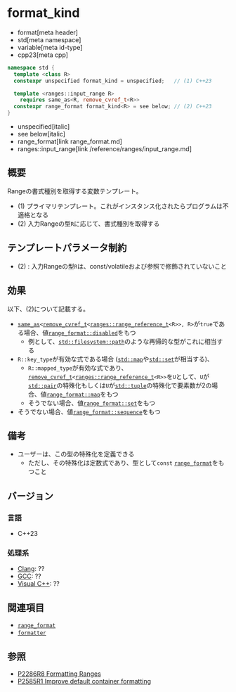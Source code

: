 # format_kind
* format[meta header]
* std[meta namespace]
* variable[meta id-type]
* cpp23[meta cpp]

```cpp
namespace std {
  template <class R>
  constexpr unspecified format_kind = unspecified;   // (1) C++23

  template <ranges::input_range R>
    requires same_as<R, remove_cvref_t<R>>
  constexpr range_format format_kind<R> = see below; // (2) C++23
}
```
* unspecified[italic]
* see below[italic]
* range_format[link range_format.md]
* ranges::input_range[link /reference/ranges/input_range.md]

## 概要
Rangeの書式種別を取得する変数テンプレート。

- (1) プライマリテンプレート。これがインスタンス化されたらプログラムは不適格となる
- (2) 入力Rangeの型`R`に応じて、書式種別を取得する


## テンプレートパラメータ制約
- (2) : 入力Rangeの型`R`は、const/volatileおよび参照で修飾されていないこと


## 効果
以下、(2)について記載する。

- [`same_as`](/reference/concepts/same_as.md)`<`[`remove_cvref_t`](/reference/type_traits/remove_cvref.md)`<`[`ranges::range_reference_t`](/reference/ranges/range_reference_t.md)`<R>>, R>`が`true`である場合、値[`range_format::disabled`](range_format.md)をもつ
    - 例として、[`std::filesystem::path`](/reference/filesystem/path.md)のような再帰的な型がこれに相当する
- `R::key_type`が有効な式である場合 ([`std::map`](/reference/map/map.md)や[`std::set`](/reference/set/set.md)が相当する)、
    - `R::mapped_type`が有効な式であり、[`remove_cvref_t`](/reference/type_traits/remove_cvref.md)`<`[`ranges::range_reference_t`](/reference/ranges/range_reference_t.md)`<R>>`を`U`として、`U`が[`std::pair`](/reference/utility/pair.md)の特殊化もしくは`U`が[`std::tuple`](/reference/tuple/tuple.md)の特殊化で要素数が2の場合、値[`range_format::map`](range_format.md)をもつ
    - そうでない場合、値[`range_format::set`](range_format.md)をもつ
- そうでない場合、値[`range_format::sequence`](range_format.md)をもつ


## 備考
- ユーザーは、この型の特殊化を定義できる
    - ただし、その特殊化は定数式であり、型として`const` [`range_format`](range_format.md)をもつこと


## バージョン
### 言語
- C++23

### 処理系
- [Clang](/implementation.md#clang): ??
- [GCC](/implementation.md#gcc): ??
- [Visual C++](/implementation.md#visual_cpp): ??


## 関連項目
- [`range_format`](range_format.md)
- [`formatter`](formatter.md)


## 参照
- [P2286R8 Formatting Ranges](https://www.open-std.org/jtc1/sc22/wg21/docs/papers/2022/p2286r8.html)
- [P2585R1 Improve default container formatting](https://www.open-std.org/jtc1/sc22/wg21/docs/papers/2022/p2585r1.html)
